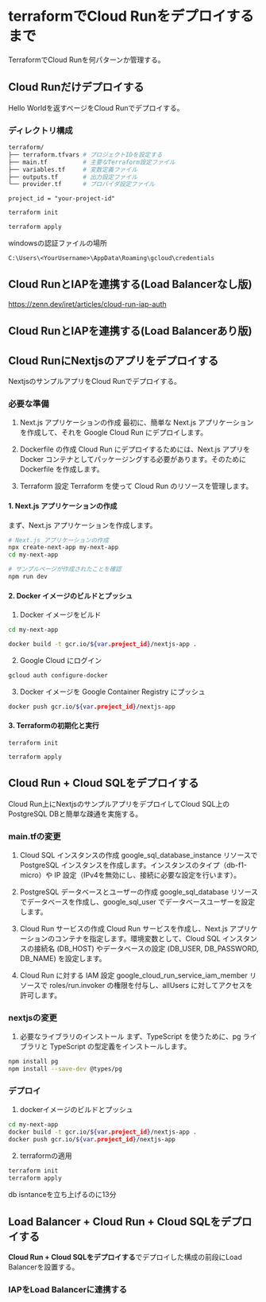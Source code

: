 # terraformでCloud Runをデプロイするまで
TerraformでCloud Runを何パターンか管理する。

## Cloud Runだけデプロイする
Hello Worldを返すページをCloud Runでデプロイする。

### ディレクトリ構成
```bash
terraform/
├── terraform.tfvars # プロジェクトIDを設定する
├── main.tf          # 主要なTerraform設定ファイル
├── variables.tf     # 変数定義ファイル
├── outputs.tf       # 出力設定ファイル
└── provider.tf      # プロバイダ設定ファイル

```

```hcl
project_id = "your-project-id"

```

```bash
terraform init

terraform apply
```

windowsの認証ファイルの場所
```
C:\Users\<YourUsername>\AppData\Roaming\gcloud\credentials
```

## Cloud RunとIAPを連携する(Load Balancerなし版)
https://zenn.dev/iret/articles/cloud-run-iap-auth

## Cloud RunとIAPを連携する(Load Balancerあり版)


## Cloud RunにNextjsのアプリをデプロイする
NextjsのサンプルアプリをCloud Runでデプロイする。

### 必要な準備
1. Next.js アプリケーションの作成
最初に、簡単な Next.js アプリケーションを作成して、それを Google Cloud Run にデプロイします。

2. Dockerfile の作成
Cloud Run にデプロイするためには、Next.js アプリを Docker コンテナとしてパッケージングする必要があります。そのために Dockerfile を作成します。

3. Terraform 設定
Terraform を使って Cloud Run のリソースを管理します。

#### 1. Next.js アプリケーションの作成
まず、Next.js アプリケーションを作成します。

```bash
# Next.js アプリケーションの作成
npx create-next-app my-next-app
cd my-next-app

# サンプルページが作成されたことを確認
npm run dev
```

#### 2. Docker イメージのビルドとプッシュ
1. Docker イメージをビルド
```bash
cd my-next-app

docker build -t gcr.io/${var.project_id}/nextjs-app .
```

2. Google Cloud にログイン
```bash
gcloud auth configure-docker
```

3. Docker イメージを Google Container Registry にプッシュ
```bash
docker push gcr.io/${var.project_id}/nextjs-app
```

#### 3. Terraformの初期化と実行

```
terraform init

terraform apply
```

## Cloud Run + Cloud SQLをデプロイする
Cloud Run上にNextjsのサンプルアプリをデプロイしてCloud SQL上のPostgreSQL DBと簡単な疎通を実施する。

### main.tfの変更

1. Cloud SQL インスタンスの作成
google_sql_database_instance リソースで PostgreSQL インスタンスを作成します。インスタンスのタイプ（db-f1-micro）や IP 設定（IPv4を無効にし、接続に必要な設定を行います）。

2. PostgreSQL データベースとユーザーの作成
google_sql_database リソースでデータベースを作成し、google_sql_user でデータベースユーザーを設定します。

3. Cloud Run サービスの作成
Cloud Run サービスを作成し、Next.js アプリケーションのコンテナを指定します。環境変数として、Cloud SQL インスタンスの接続名 (DB_HOST) やデータベースの設定 (DB_USER, DB_PASSWORD, DB_NAME) を設定します。

4. Cloud Run に対する IAM 設定
google_cloud_run_service_iam_member リソースで roles/run.invoker の権限を付与し、allUsers に対してアクセスを許可します。

### nextjsの変更

1. 必要なライブラリのインストール
まず、TypeScript を使うために、pg ライブラリと TypeScript の型定義をインストールします。

```bash
npm install pg
npm install --save-dev @types/pg
```

### デプロイ
1. dockerイメージのビルドとプッシュ
```bash
cd my-next-app
docker build -t gcr.io/${var.project_id}/nextjs-app .
docker push gcr.io/${var.project_id}/nextjs-app
```

2. terraformの適用
```bash
terraform init
terraform apply
```

db isntanceを立ち上げるのに13分

## Load Balancer + Cloud Run + Cloud SQLをデプロイする
**Cloud Run + Cloud SQLをデプロイする**でデプロイした構成の前段にLoad Balancerを設置する。

### IAPをLoad Balancerに連携する